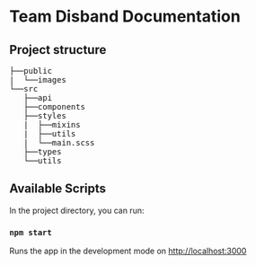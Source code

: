 # Team Disband Documentation



## Project structure
<pre>
├──public
|  └──images
└──src
   ├──api
   ├──components
   ├──styles
   |  ├──mixins
   |  ├──utils
   |  └──main.scss
   ├──types
   └──utils
</pre>

## Available Scripts

In the project directory, you can run:
### `npm start`

Runs the app in the development mode on [http://localhost:3000](http://localhost:3000)
